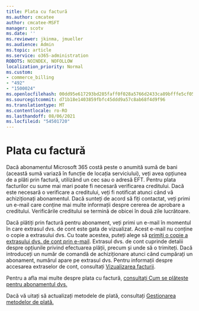 ```yaml
---
title: Plata cu factură
ms.author: cmcatee
author: cmcatee-MSFT
manager: scotv
ms.date: ''
ms.reviewer: jkinma, jmueller
ms.audience: Admin
ms.topic: article
ms.service: o365-administration
ROBOTS: NOINDEX, NOFOLLOW
localization_priority: Normal
ms.custom:
- commerce_billing
- "492"
- "1500024"
ms.openlocfilehash: 00dd95e617293bd285faff0f028a5766d2433ca89bfffe5cf053314dd56d8241
ms.sourcegitcommit: d71b18e1403859fbfc45ddd9a57c8ab68f4d9f96
ms.translationtype: MT
ms.contentlocale: ro-RO
ms.lasthandoff: 08/06/2021
ms.locfileid: "54501720"
---
```

# <a name="pay-by-invoice"></a>Plata cu factură

Dacă abonamentul Microsoft 365 costă peste o anumită sumă de bani (această sumă variază în funcție de locația serviciului), veți avea opțiunea de a plăti prin factură, utilizând un cec sau o adresă EFT. Pentru plata facturilor cu sume mai mari poate fi necesară verificarea creditului. Dacă este necesară o verificare a creditului, veți fi notificat atunci când vă achiziționați abonamentul. Dacă sunteți de acord să fiți contactat, veți primi un e-mail care conține mai multe informații despre cererea de aprobare a creditului. Verificările creditului se termină de obicei în două zile lucrătoare.

Dacă plătiți prin factură pentru abonament, veți primi un e-mail în momentul în care extrasul dvs. de cont este gata de vizualizat. Acest e-mail nu conține o copie a extrasului dvs. Cu toate acestea, puteți alege să [primiți o copie a extrasului dvs. de cont prin e-mail](/microsoft-365/commerce/billing-and-payments/view-your-bill-or-invoice.md#receive-a-copy-of-your-billing-statement-in-email). Extrasul dvs. de cont cuprinde detalii despre opțiunile privind efectuarea plății, precum și unde să o trimiteți. Dacă introduceți un număr de comandă de achiziționare atunci când cumpărați un abonament, numărul apare pe extrasul dvs. Pentru informații despre accesarea extraselor de cont, consultați [Vizualizarea facturii](/microsoft-365/commerce/billing-and-payments/view-your-bill-or-invoice).

Pentru a afla mai multe despre plata cu factură, [consultați Cum se plătește pentru abonamentul dvs.](/microsoft-365/commerce/billing-and-payments/pay-for-your-subscription)

Dacă vă uitați să actualizați metodele de plată, consultați [Gestionarea metodelor de plată.](/microsoft-365/commerce/billing-and-payments/manage-payment-methods)